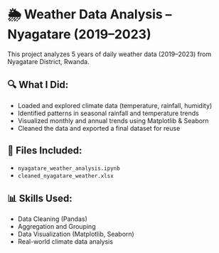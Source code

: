 # 🌦️ Weather Data Analysis – Nyagatare (2019–2023)

This project analyzes 5 years of daily weather data (2019–2023) from Nyagatare District, Rwanda.

## 🔍 What I Did:
- Loaded and explored climate data (temperature, rainfall, humidity)
- Identified patterns in seasonal rainfall and temperature trends
- Visualized monthly and annual trends using Matplotlib & Seaborn
- Cleaned the data and exported a final dataset for reuse

## 📁 Files Included:
- `nyagatare_weather_analysis.ipynb`
- `cleaned_nyagatare_weather.xlsx`

## 📊 Skills Used:
- Data Cleaning (Pandas)
- Aggregation and Grouping
- Data Visualization (Matplotlib, Seaborn)
- Real-world climate data analysis
